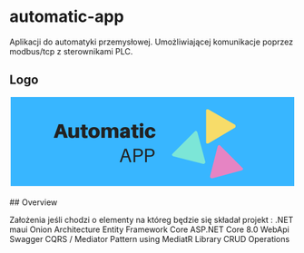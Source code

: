# automatic-app
Aplikacji do automatyki przemysłowej. Umożliwiającej komunikacje poprzez modbus/tcp z sterownikami PLC.
## Logo
<div align="center">

<img alt="screenshot01" src="./docs/logo.png" width="500" height="157">

</div>
<br/>
## Overview

Założenia jeśli chodzi o elementy na któreg będzie się składał projekt :
.NET maui
Onion Architecture
Entity Framework Core
ASP.NET Core 8.0 WebApi
Swagger
CQRS / Mediator Pattern using MediatR Library
CRUD Operations